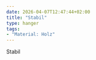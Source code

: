 ```yaml
---
date: 2026-04-07T12:47:44+02:00
title: "Stabil"
type: hanger
tags:
- "Material: Holz"
---
```

Stabil
